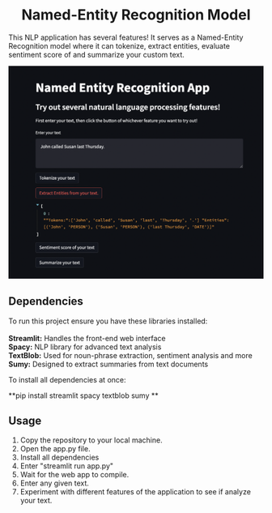<h1 align="center">Named-Entity Recognition Model</h1>

This NLP application has several features! It serves as a Named-Entity Recognition model where it can tokenize, extract entities, evaluate sentiment score of and summarize your custom text.

![NER Web App Screenshot](./NER%20Web%20App%20Picture.png)

## Dependencies
To run this project ensure you have these libraries installed:<br><br>
**Streamlit:** Handles the front-end web interface<br>
**Spacy:** NLP library for advanced text analysis<br>
**TextBlob:** Used for noun-phrase extraction, sentiment analysis and more<br>
**Sumy:** Designed to extract summaries from text documents<br>

To install all dependencies at once:

**pip install streamlit spacy textblob sumy **

## Usage
1. Copy the repository to your local machine.
2. Open the app.py file.
3. Install all dependencies
4. Enter "streamlit run app.py"
5. Wait for the web app to compile.
6. Enter any given text.
7. Experiment with different features of the application to see if analyze your text.
